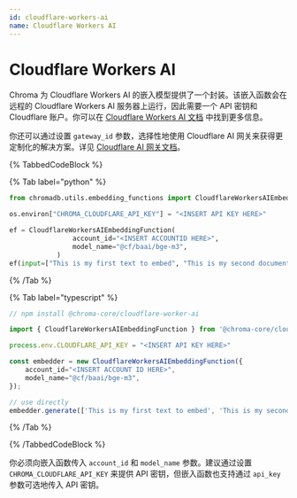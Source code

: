 ```yaml
---
id: cloudflare-workers-ai
name: Cloudflare Workers AI
---
```


# Cloudflare Workers AI

Chroma 为 Cloudflare Workers AI 的嵌入模型提供了一个封装。该嵌入函数会在远程的 Cloudflare Workers AI 服务器上运行，因此需要一个 API 密钥和 Cloudflare 账户。你可以在 [Cloudflare Workers AI 文档](https://developers.cloudflare.com/workers-ai/) 中找到更多信息。

你还可以通过设置 `gateway_id` 参数，选择性地使用 Cloudflare AI 网关来获得更定制化的解决方案。详见 [Cloudflare AI 网关文档](https://developers.cloudflare.com/ai-gateway/providers/workersai/)。

{% TabbedCodeBlock %}

{% Tab label="python" %}

```python
from chromadb.utils.embedding_functions import CloudflareWorkersAIEmbeddingFunction

os.environ["CHROMA_CLOUDFLARE_API_KEY"] = "<INSERT API KEY HERE>"

ef = CloudflareWorkersAIEmbeddingFunction(
                account_id="<INSERT ACCOUNTID HERE>",
                model_name="@cf/baai/bge-m3",
            )
ef(input=["This is my first text to embed", "This is my second document"])
```

{% /Tab %}

{% Tab label="typescript" %}

```typescript
// npm install @chroma-core/cloudflare-worker-ai

import { CloudflareWorkersAIEmbeddingFunction } from '@chroma-core/cloudflare-worker-ai';

process.env.CLOUDFLARE_API_KEY = "<INSERT API KEY HERE>"

const embedder = new CloudflareWorkersAIEmbeddingFunction({
    account_id="<INSERT ACCOUNT ID HERE>",
    model_name="@cf/baai/bge-m3",
});

// use directly
embedder.generate(['This is my first text to embed', 'This is my second document']);
```

{% /Tab %}

{% /TabbedCodeBlock %}

你必须向嵌入函数传入 `account_id` 和 `model_name` 参数。建议通过设置 `CHROMA_CLOUDFLARE_API_KEY` 来提供 API 密钥，但嵌入函数也支持通过 `api_key` 参数可选地传入 API 密钥。